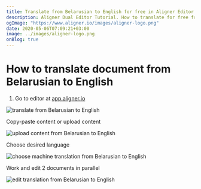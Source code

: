 ```yaml
---
title: Translate from Belarusian to English for free in Aligner Editor
description: Aligner Dual Editor Tutorial. How to translate for free from Belarusian to English. Aligner is multilingual document management platform. 
ogImage: "https://www.aligner.io/images/aligner-logo.png"
date: 2020-05-06T07:09:21+03:00
image: ../images/aligner-logo.png
onBlog: true
---
```


# How to translate document from Belarusian to English

1. Go to editor at [app.aligner.io](https://app.aligner.io "Aligner App web page")

![translate from Belarusian to English](../aligner-blank-editor.png "translate from Belarusian to English")

Copy-paste content or upload content

![upload content from Belarusian to English](../aligner-uploaded-document.png "upload content from Belarusian to English")

Choose desired language

![choose machine translation from Belarusian to English](../aligner-language-dropdown.png "choose machine translation from Belarusian to English")

Work and edit 2 documents in parallel

![edit translation from Belarusian to English](../aligner-double-sitded-editor.png "edit translation from Belarusian to English")

